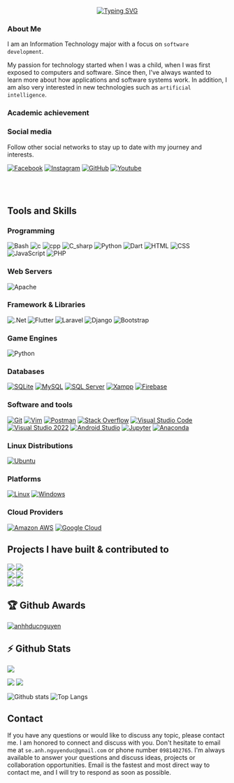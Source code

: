 <p align="center">
<!-- <a href="https://github.com/anhhducnguyen"><img src="https://readme-typing-svg.demolab.com?font=Fira+Code&size=24&pause=2000&color=4A71D9&center=true&vCenter=true&width=435&lines=Hi+there%F0%9F%91%8B!+I+am+Duc Anh;Nice+to+meet+you!" alt="Typing SVG" /></a> -->
<a href="https://github.com/anhhducnguyen">
  <img src="https://readme-typing-svg.demolab.com?font=Lobster&size=24&pause=2000&color=347D39&center=true&vCenter=true&width=435&lines=Hi+there%F0%9F%91%8B!+I+am+Duc+Anh;Nice+to+meet+you!" alt="Typing SVG" />
</a>
</p>

### About Me    
I am an Information Technology major with a focus on `software development`.

My passion for technology started when I was a child, when I was first exposed to computers and software. Since then, I've always wanted to learn more about how applications and software systems work. In addition, I am also very interested in new technologies such as `artificial intelligence`.

### Academic achievement



### Social media    
Follow other social networks to stay up to date with my journey and interests. 

<p align="left">
    <a href="https://www.facebook.com/nguyenducanh0703"><img alt="Facebook" src="https://img.shields.io/badge/Facebook-0A66C2?logo=Facebook&logoColor=white"></a>
    <a href="https://www.facebook.com/nguyenducanh0703"><img alt="Instagram" src="https://img.shields.io/badge/Instagram-%23E4405F.svg?logo=Instagram&logoColor=white"></a>
    <a href="https://github.com/inttter/md-badges"><img alt="GitHub" src="https://img.shields.io/badge/Github%20-%2320232a.svg?logo=Github&logoColor=white"></img></a>
  <a href="https://www.facebook.com/nguyenducanh0703"><img alt="Youtube" src="https://img.shields.io/badge/YouTube-%23FF0000.svg?logo=YouTube&logoColor=white"></img></a>
</p>


<br>
<br>


<h2 align="left"><strong>Tools and Skills</strong></h2>
<h3 align="left">Programming</h3>
<p>
    <img alt="Bash" src="https://img.shields.io/badge/Bash-4EAA25?logo=gnubash&logoColor=fff"></img>
    <img alt="c" src="https://img.shields.io/badge/C-00599C?logo=c&logoColor=white"></img>
    <img alt="cpp" src="https://img.shields.io/badge/C++-%2300599C.svg?logo=c%2B%2B&logoColor=white"></img>
    <img alt="C_sharp" src="https://img.shields.io/badge/C%23-%23239120.svg?logo=csharp&logoColor=white)">
    <img alt="Python" src="https://img.shields.io/badge/Python-3776AB.svg?logo=python&logoColor=white"></img>
    <img alt="Dart" src="https://img.shields.io/badge/Dart-00979D?logo=dart&logoColor=white"></img>
    <img alt="HTML" src="https://img.shields.io/badge/HTML%20-%23E34F26.svg?logo=html5&logoColor=white"></img>
    <img alt="CSS" src="https://img.shields.io/badge/CSS%20-%231572B6.svg?logo=css3&logoColor=white"></img>
    <img alt="JavaScript" src="https://img.shields.io/badge/JavaScript%20-%23F7DF1E.svg?logo=javascript&logoColor=black"></img>
    <img alt="PHP" src="https://img.shields.io/badge/php-%23777BB4.svg?&logo=php&logoColor=white"></img>
    
</p>


<h3 align="left">Web Servers</h3>
<p>
   <img alt="Apache" src="https://img.shields.io/badge/Apache-D22128.svg?logo=Apache&logoColor=white"></img>
</p>

<h3 align="left">Framework & Libraries</h3>
<p>
  <img alt=".Net" src="https://img.shields.io/badge/.NET-512BD4?logo=dotnet&logoColor=fff"></img>
  <img alt="Flutter" src="https://img.shields.io/badge/Flutter-02569B?logo=flutter&logoColor=fff)"></img>
  <img alt="Laravel" src="https://img.shields.io/badge/Laravel-D22128.svg?logo=Laravel&logoColor=white"></img>
  <img alt="Django" src="https://img.shields.io/badge/Django-006400.svg?logo=Django&logoColor=white"></img> 
  <img alt="Bootstrap" src="https://img.shields.io/badge/Bootstrap-7952B3?logo=bootstrap&logoColor=fff"></img>
</p>

<h3 align="left">Game Engines</h3>
<p>
    <img alt="Python" src="https://img.shields.io/badge/PyGame-3776AB.svg?logo=python&logoColor=white"></img>
<!--     <img alt="Unity" src="https://img.shields.io/badge/Unity%20-%2320232a.svg?logo=unity&logoColor=white"></img>
    <img alt="UnrealEngine" src="https://img.shields.io/badge/UnrealEngine%20-%2320232a.svg?logo=UnrealEngine&logoColor=white"></img>
    <img alt="Godotengine" src="https://img.shields.io/badge/Godotengine-478CBF.svg?logo=Godotengine&logoColor=white"></img> -->
</p>

<h3 align="left">Databases</h3>
<p>
    <a href="#"><img alt="SQLite" src ="https://img.shields.io/badge/SQLite-003B57.svg?logo=sqlite&logoColor=white"></a>
    <a href="#"><img alt="MySQL" src ="https://img.shields.io/badge/MySQL-4479A1.svg?logo=MySQL&logoColor=white"></a>
    <a href="#"><img alt="SQL Server" src="https://img.shields.io/badge/SQL%20Server-CC2927.svg?logo=microsoftsqlserver&logoColor=white"></a>
    <a href="#"><img alt="Xampp" src ="https://img.shields.io/badge/Xampp-F58025.svg?logo=Xampp&logoColor=white"></a>
    <a href="#"><img alt="Firebase" src ="https://img.shields.io/badge/Firebase-039BE5?logo=Firebase&logoColor=white"></a>
</p>

<h3 align="left">Software and tools</h3>
<p>
    <a href="#"><img alt="Git" src="https://img.shields.io/badge/Git%20-%23F05033.svg?logo=git&logoColor=white"></a>
    <a href="#"><img alt="Vim" src="https://img.shields.io/badge/Vim-%2311AB00.svg?logo=vim&logoColor=white"></a>
    <a href="#"><img alt="Postman" src="https://img.shields.io/badge/Postman-FF6C37?logo=postman&logoColor=white"></a>
    <a href="#"><img alt="Stack Overflow" src="https://img.shields.io/badge/-StackOverflow-F58025?logo=stack-overflow&logoColor=white"></a>
    <a href="#"><img alt="Visual Studio Code" src="https://img.shields.io/badge/Visual%20Studio%20Code-0078d7.svg?logo=visual-studio-code&logoColor=white"></a>
    <a href="#"><img alt="Visual Studio 2022" src="https://img.shields.io/badge/Visual%20Studio%202022-%2391E6.svg?logo=visual-studio&logoColor=white"></a>
    <a href="#"><img alt="Android Studio" src="https://img.shields.io/badge/Android Studio-3DDC84.svg?logo=androidstudio&logoColor=white"></a>
    <a href="#"><img alt="Jupyter" src="https://img.shields.io/badge/JupyterNotebook-F37626.svg?logo=Jupyter&logoColor=white"></a>
    <a href="#"><img alt="Anaconda" src="https://img.shields.io/badge/Anaconda-44A833.svg?logo=Anaconda&logoColor=white"></a>
</p>

<h3 align="left">Linux Distributions</h3>
<p>
    <a href="#"><img alt="Ubuntu" src="https://img.shields.io/badge/Ubuntu-FE7A16.svg?logo=Ubuntu&logoColor=white"></a>
</p>

<h3 align="left">Platforms</h3>
<p>
    <a href="#"><img alt="Linux" src="https://img.shields.io/badge/Linux-%23F7DF1E.svg?logo=Linux&logoColor=black"></a>
    <a href="#"><img alt="Windows" src="https://img.shields.io/badge/Windows-%2391E6.svg?logo=Windows&logoColor=white"></a>
</p>

<h3 align="left">Cloud Providers</h3>
<p>
    <a href="#"><img alt="Amazon AWS" src="https://img.shields.io/badge/AmazonAWS-232F3E.svg?logo=amazonaws&logoColor=white"></a>
    <a href="#"><img alt="Google Cloud" src="https://img.shields.io/badge/Google-Cloud-4285F4.svg?logo=googlecloud&logoColor=white"></a>
</p>

<h2 align="left"><strong>Projects I have built & contributed to</strong></h2>

<a href="https://github.com/anhhducnguyen/travelEasyy/">
  <!-- Change the `github-readme-stats.anuraghazra1.vercel.app` to `github-readme-stats.vercel.app`  -->
  <img align="center" src="https://github-readme-stats.anuraghazra1.vercel.app/api/pin/?username=anhhducnguyen&repo=travelEasyy&theme=merko" />
</a>

<a href="https://github.com/anhhducnguyen/Supermarket-manager">
  <!-- Change the `github-readme-stats.anuraghazra1.vercel.app` to `github-readme-stats.vercel.app`  -->
  <img align="center" src="https://github-readme-stats.anuraghazra1.vercel.app/api/pin/?username=anhhducnguyen&repo=Supermarket-manager&theme=onedark" />
</a>    

<br>



<a href="https://github.com/anhhducnguyen/Dog-Shop">
  <!-- Change the `github-readme-stats.anuraghazra1.vercel.app` to `github-readme-stats.vercel.app`  -->
  <img align="center" src="https://github-readme-stats.anuraghazra1.vercel.app/api/pin/?username=anhhducnguyen&repo=Dog-Shop&theme=gruvbox" />
</a>

<a href="https://github.com/anhhducnguyen/Test-Mart">
  <!-- Change the `github-readme-stats.anuraghazra1.vercel.app` to `github-readme-stats.vercel.app`  -->
  <img align="center" src="https://github-readme-stats.anuraghazra1.vercel.app/api/pin/?username=anhhducnguyen&repo=Test-Mart&theme=cobalt" />
</a>

<br>

<a href="https://github.com/anhhducnguyen/Aircraft-Identification-v2">
  <!-- Change the `github-readme-stats.anuraghazra1.vercel.app` to `github-readme-stats.vercel.app`  -->
  <img align="center" src="https://github-readme-stats.anuraghazra1.vercel.app/api/pin/?username=anhhducnguyen&repo=Aircraft-Identification-v2&theme=onedark" />
</a>  

<a href="https://github.com/anhhducnguyen/Website-selling-cosmetics">
  <!-- Change the `github-readme-stats.anuraghazra1.vercel.app` to `github-readme-stats.vercel.app`  -->
  <img align="center" src="https://github-readme-stats.anuraghazra1.vercel.app/api/pin/?username=anhhducnguyen&repo=Website-selling-cosmetics&theme=merko" />
</a>

  

<br>

## :trophy: Github Awards

<p align="left"> 
	<a href="https://github.com/ryo-ma/github-profile-trophy">
	<img src="https://github-profile-trophy.vercel.app/?username=anhhducnguyen&theme=chalk&margin-w=15&title=MultiLanguage,Repositories,Experience" alt="anhhducnguyen" />
	</a> 
</p>


## :zap: Github Stats

![](http://github-profile-summary-cards.vercel.app/api/cards/profile-details?username=anhhducnguyen&theme=zenburn)

![](http://github-profile-summary-cards.vercel.app/api/cards/most-commit-language?username=anhhducnguyen&theme=zenburn)
![](http://github-profile-summary-cards.vercel.app/api/cards/productive-time?username=anhhducnguyen&theme=zenburn&utcOffset=8)

![Github stats](https://github-readme-stats.vercel.app/api?username=anhhducnguyen&theme=calm&show_icons=true&count_private=true)
![Top Langs](https://github-readme-stats.vercel.app/api/top-langs/?username=anhhducnguyen&theme=cobalt&langs_count=8&layout=compact) 

<h2 align="left"><strong>Contact</strong></h2>

If you have any questions or would like to discuss any topic, please contact me. I am honored to connect and discuss with you. Don't hesitate to email me at `se.anh.nguyenduc@gmail.com` or phone number `0981402765`. I'm always available to answer your questions and discuss ideas, projects or collaboration opportunities. Email is the fastest and most direct way to contact me, and I will try to respond as soon as possible.











